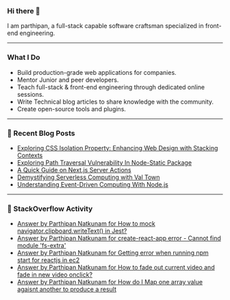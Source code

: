 
### Hi there 👋
I am parthipan, a full-stack capable software craftsman specialized in front-end engineering.

---

### What I Do
- Build production-grade web applications for companies.
- Mentor Junior and peer developers.
- Teach full-stack & front-end engineering through dedicated online sessions.
- Write Technical blog articles to share knowledge with the community.
- Create open-source tools and plugins.

---

### 📄 Recent Blog Posts
<!-- BLOG-POST-LIST:START -->
- [Exploring CSS Isolation Property: Enhancing Web Design with Stacking Contexts](https://levelup.gitconnected.com/exploring-css-isolation-property-enhancing-web-design-with-stacking-contexts-87dedfa0f2c0?source=rss-1a7725724267------2)
- [Exploring Path Traversal Vulnerability In Node-Static Package](https://javascript.plainenglish.io/exploring-path-traversal-vulnerability-in-node-static-package-8454c07332bc?source=rss-1a7725724267------2)
- [A Quick Guide on Next.js Server Actions](https://javascript.plainenglish.io/a-quick-guide-on-next-js-server-actions-fd3d2e4f2dbf?source=rss-1a7725724267------2)
- [Demystifying Serverless Computing with Val Town](https://javascript.plainenglish.io/demystifying-serverless-computing-with-val-town-559f37f8d1f3?source=rss-1a7725724267------2)
- [Understanding Event-Driven Computing With Node.js](https://javascript.plainenglish.io/understanding-event-driven-computing-with-node-js-846997f0a51b?source=rss-1a7725724267------2)
<!-- BLOG-POST-LIST:END -->

---

### 🔎 StackOverflow Activity
<!-- STACKOVERFLOW:START -->
- [Answer by Parthipan Natkunam for How to mock navigator.clipboard.writeText&lpar;&rpar; in Jest?](https://stackoverflow.com/questions/62351935/how-to-mock-navigator-clipboard-writetext-in-jest/65870099#65870099)
- [Answer by Parthipan Natkunam for create-react-app error - Cannot find module &#39;fs-extra&#39;](https://stackoverflow.com/questions/50724329/create-react-app-error-cannot-find-module-fs-extra/58448852#58448852)
- [Answer by Parthipan Natkunam for Getting error when running npm start for reactjs in ec2](https://stackoverflow.com/questions/58285368/getting-error-when-running-npm-start-for-reactjs-in-ec2/58342171#58342171)
- [Answer by Parthipan Natkunam for How to fade out current video and fade in new video onclick?](https://stackoverflow.com/questions/53316112/how-to-fade-out-current-video-and-fade-in-new-video-onclick/53318218#53318218)
- [Answer by Parthipan Natkunam for How do I Map one array value agaisnt another to produce a result](https://stackoverflow.com/questions/53299774/how-do-i-map-one-array-value-agaisnt-another-to-produce-a-result/53300303#53300303)
<!-- STACKOVERFLOW:END -->




<!--
**Parthipan-Natkunam/Parthipan-Natkunam** is a ✨ _special_ ✨ repository because its `README.md` (this file) appears on your GitHub profile.

Here are some ideas to get you started:

- 🔭 I’m currently working on ...
- 🌱 I’m currently learning ...
- 👯 I’m looking to collaborate on ...
- 🤔 I’m looking for help with ...
- 💬 Ask me about ...
- 📫 How to reach me: ...
- 😄 Pronouns: ...
- ⚡ Fun fact: ...
-->
